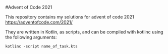 #Advent of Code 2021

This repository contains my solutions for advent of code 2021
https://adventofcode.com/2021/

They are written in Kotlin, as scripts, and can be compiled with kotlinc using the following arguments:

`kotlinc -script name_of_task.kts`
